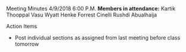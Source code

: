 Meeting Minutes 4/9/2018 6:00 P.M.
**Members in attendance:**
Kartik Thooppal Vasu
Wyatt Henke
Forrest Cinelli
Rushdi Abualhaija

Action Items
- Post individual sections as assigned from last meeting before class tomorrow
